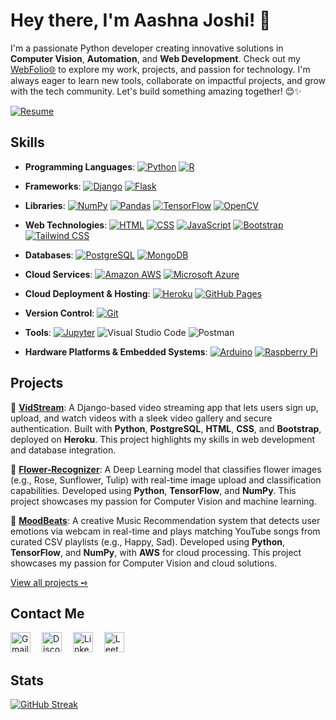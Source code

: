 # Hey there, I'm Aashna Joshi! 👋
I'm a passionate Python developer creating innovative solutions in **Computer Vision**, **Automation**, and **Web Development**. Check out my [WebFolio🌐](https://aashnajoshi.github.io/) to explore my work, projects, and passion for technology. I'm always eager to learn new tools, collaborate on impactful projects, and grow with the tech community.   Let's build something amazing together! 😊✨

[![Resume](https://img.shields.io/badge/View%20Resume-505050?style=flat&logo=google-drive&logoColor=white)](https://drive.google.com/uc?export=download&id=1HxtPf9FBAW0HVJh4lBDjwZ-IJF1JFcXq)

## Skills
- **Programming Languages**: <a href="https://github.com/search?q=user%3Aaashnajoshi+language%3Apython"><img alt="Python" src="https://img.shields.io/badge/Python-14354C.svg?logo=python&logoColor=white"></a> <a href="https://github.com/search?q=user%3Aaashnajoshi+language%3Ar"><img alt="R" src="https://img.shields.io/badge/R-276DC3.svg?logo=r&logoColor=white"></a>

- **Frameworks**: <a href="https://github.com/search?q=user%3Aaashnajoshi+django"><img alt="Django" src="https://img.shields.io/badge/Django-092E20.svg?logo=django&logoColor=white"></a> <a href="https://github.com/search?q=user%3Aaashnajoshi+flask"><img alt="Flask" src="https://img.shields.io/badge/Flask-000000.svg?logo=flask&logoColor=white"></a>

- **Libraries**: <a href="https://github.com/search?q=user%3Aaashnajoshi+numpy"><img alt="NumPy" src="https://img.shields.io/badge/Numpy-013243.svg?logo=numpy&logoColor=white"></a> <a href="https://github.com/search?q=user%3Aaashnajoshi+pandas"><img alt="Pandas" src="https://img.shields.io/badge/Pandas-150458.svg?logo=pandas&logoColor=white"></a> <a href="https://github.com/search?q=user%3Aaashnajoshi+tensorflow"><img alt="TensorFlow" src="https://img.shields.io/badge/TensorFlow-FF6F00.svg?logo=TensorFlow&logoColor=white"></a> <a href="https://github.com/search?q=user%3Aaashnajoshi+opencv"><img alt="OpenCV" src="https://img.shields.io/badge/OpenCV-5C3EE8.svg?logo=opencv&logoColor=white"></a>

- **Web Technologies**: <a href="https://github.com/search?q=user%3Aaashnajoshi+language%3Ahtml"><img alt="HTML" src="https://img.shields.io/badge/HTML-E34F26.svg?logo=html5&logoColor=white"></a> <a href="https://github.com/search?q=user%3Aaashnajoshi+language%3Acss"><img alt="CSS" src="https://img.shields.io/badge/CSS-1572B6.svg?logo=css3&logoColor=white"></a> <a href="https://github.com/search?q=user%3Aaashnajoshi+language%3Ajavascript"> <img alt="JavaScript" src="https://img.shields.io/badge/JavaScript-F7DF1E.svg?logo=javascript&logoColor=black"></a> <a href="https://github.com/search?q=user%3Aaashnajoshi+bootstrap"> <img alt="Bootstrap" src="https://img.shields.io/badge/Bootstrap-7952B3.svg?logo=bootstrap&logoColor=white"></a> <a href="https://github.com/search?q=user%3Aaashnajoshi+tailwindcss"> <img alt="Tailwind CSS" src="https://img.shields.io/badge/Tailwind_CSS-06B6D4.svg?logo=tailwindcss&logoColor=white"></a>

- **Databases**: <a href="https://github.com/search?q=user%3Aaashnajoshi+language%3Apostgresql"><img alt="PostgreSQL" src="https://img.shields.io/badge/PostgreSQL-316192.svg?logo=postgresql&logoColor=white"></a> <a href="https://github.com/search?q=user%3Aaashnajoshi+language%3Amongodb"><img alt="MongoDB" src="https://img.shields.io/badge/MongoDB-4ea94b.svg?logo=mongodb&logoColor=white"></a>

- **Cloud Services**: <a href="https://github.com/search?q=user%3Aaashnajoshi+aws"><img alt="Amazon AWS" src="https://img.shields.io/badge/Amazon_AWS-232F3E?logo=amazonaws&logoColor=white"></a> <a href="https://github.com/search?q=user%3Aaashnajoshi+azure"><img alt="Microsoft Azure" src="https://img.shields.io/badge/Microsoft_Azure-0089D6?logo=microsoftazure&logoColor=white"></a>

- **Cloud Deployment & Hosting**: <a href="https://github.com/search?q=user%3Aaashnajoshi+heroku"><img alt="Heroku" src="https://img.shields.io/badge/Heroku-430098.svg?logo=heroku&logoColor=white"></a> <a href="https://github.com/search?q=user%3Aaashnajoshi+github+pages"><img alt="GitHub Pages" src="https://img.shields.io/badge/GitHub%20Pages-327FC7.svg?logo=github&logoColor=white"></a>

- **Version Control**: <a href="https://github.com/search?q=user%3Aaashnajoshi+git"><img alt="Git" src="https://img.shields.io/badge/Git-F05033.svg?logo=git&logoColor=white"></a>

- **Tools**: <a href="https://github.com/search?q=user%3Aaashnajoshi+jupyter"><img alt="Jupyter" src="https://img.shields.io/badge/Jupyter-F37626.svg?logo=Jupyter&logoColor=white"></a> <img alt="Visual Studio Code" src="https://img.shields.io/badge/Visual%20Studio%20Code-0078d7.svg?logo=visual-studio-code&logoColor=white"> <img alt="Postman" src="https://img.shields.io/badge/Postman-FF6C37.svg?logo=postman&logoColor=white">

- **Hardware Platforms & Embedded Systems**: <a href="https://github.com/search?q=user%3Aaashnajoshi+arduino"><img alt="Arduino" src="https://img.shields.io/badge/-Arduino-00979D?logo=Arduino&logoColor=white"></a> <a href="https://github.com/search?q=user%3Aaashnajoshi+raspberry+pi"><img alt="Raspberry Pi" src="https://img.shields.io/badge/Raspberry%20Pi-C51A4A.svg?logo=raspberrypi&logoColor=white"></a>

## Projects
🎥 **[VidStream](https://github.com/aashnajoshi/VidStream)**: A Django-based video streaming app that lets users sign up, upload, and watch videos with a sleek video gallery and secure authentication. Built with **Python**, **PostgreSQL**, **HTML**, **CSS**, and **Bootstrap**, deployed on **Heroku**. This project highlights my skills in web development and database integration.

🌸 **[Flower-Recognizer](https://github.com/aashnajoshi/Flower-Recognizer)**: A Deep Learning model that classifies flower images (e.g., Rose, Sunflower, Tulip) with real-time image upload and classification capabilities. Developed using **Python**, **TensorFlow**, and **NumPy**. This project showcases my passion for Computer Vision and machine learning.

🎵 **[MoodBeats](https://github.com/aashnajoshi/MoodBeats)**: A creative Music Recommendation system that detects user emotions via webcam in real-time and plays matching YouTube songs from curated CSV playlists (e.g., Happy, Sad). Developed using **Python**, **TensorFlow**, and **NumPy**, with **AWS** for cloud processing. This project showcases my passion for Computer Vision and cloud solutions.

[View all projects ➺](https://github.com/aashnajoshi?tab=repositories)

## Contact Me
<a href="mailto:aashna.joshi03@gmail.com"><img alt="Gmail" width="32" src="https://img.icons8.com/color/48/gmail-new.png"></a>  
<a href="https://discord.com/users/790711856687480852"><img alt="Discord" width="32" src="https://img.icons8.com/color/48/discord-logo.png"></a>  
<a href="https://www.linkedin.com/in/aashnajoshi/"><img alt="LinkedIn" width="32" src="https://cdn.jsdelivr.net/gh/devicons/devicon/icons/linkedin/linkedin-original.svg"></a>  
<a href="https://www.leetcode.com/aashnajoshi"><img alt="LeetCode" width="32" src="https://upload.wikimedia.org/wikipedia/commons/1/19/LeetCode_logo_black.png"></a>

## Stats
[![GitHub Streak](https://streak-stats.demolab.com?user=aashnajoshi&theme=holi-theme)](https://git.io/streak-stats)
